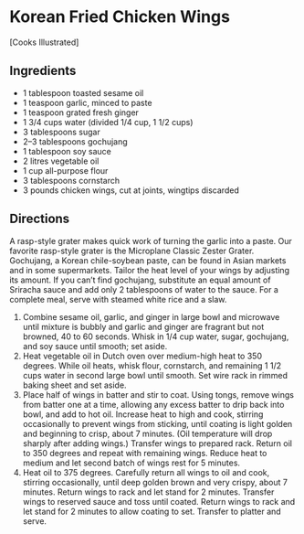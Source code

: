 # Korean Fried Chicken Wings
[Cooks Illustrated]

## Ingredients
* 1 tablespoon toasted sesame oil
* 1 teaspoon garlic, minced to paste
* 1 teaspoon grated fresh ginger
* 1 3/4 cups water (divided 1/4 cup, 1 1/2 cups)
* 3 tablespoons sugar
* 2–3 tablespoons gochujang
* 1 tablespoon soy sauce
* 2 litres vegetable oil
* 1 cup all-purpose flour
* 3 tablespoons cornstarch
* 3 pounds chicken wings, cut at joints, wingtips discarded

## Directions

A rasp-style grater makes quick work of turning the garlic into a paste. Our favorite rasp-style grater is the Microplane Classic Zester Grater. Gochujang, a Korean chile-soybean paste, can be found in Asian markets and in some supermarkets. Tailor the heat level of your wings by adjusting its amount. If you can’t find gochujang, substitute an equal amount of Sriracha sauce and add only 2 tablespoons of water to the sauce. For a complete meal, serve with steamed white rice and a slaw.

1. Combine sesame oil, garlic, and ginger in large bowl and microwave until mixture is bubbly and garlic and ginger are fragrant but not browned, 40 to 60 seconds. Whisk in 1/4 cup water, sugar, gochujang, and soy sauce until smooth; set aside.
2. Heat vegetable oil in Dutch oven over medium-high heat to 350 degrees. While oil heats, whisk flour, cornstarch, and remaining 1 1/2 cups water in second large bowl until smooth. Set wire rack in rimmed baking sheet and set aside.
3. Place half of wings in batter and stir to coat. Using tongs, remove wings from batter one at a time, allowing any excess batter to drip back into bowl, and add to hot oil. Increase heat to high and cook, stirring occasionally to prevent wings from sticking, until coating is light golden and beginning to crisp, about 7 minutes. (Oil temperature will drop sharply after adding wings.) Transfer wings to prepared rack. Return oil to 350 degrees and repeat with remaining wings. Reduce heat to medium and let second batch of wings rest for 5 minutes.
4. Heat oil to 375 degrees. Carefully return all wings to oil and cook, stirring occasionally, until deep golden brown and very crispy, about 7 minutes. Return wings to rack and let stand for 2 minutes. Transfer wings to reserved sauce and toss until coated. Return wings to rack and let stand for 2 minutes to allow coating to set. Transfer to platter and serve.
